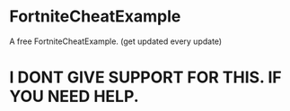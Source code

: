 # FortniteCheatExample
A free FortniteCheatExample. (get updated every update)


# I DONT GIVE SUPPORT FOR THIS. IF YOU NEED HELP.
